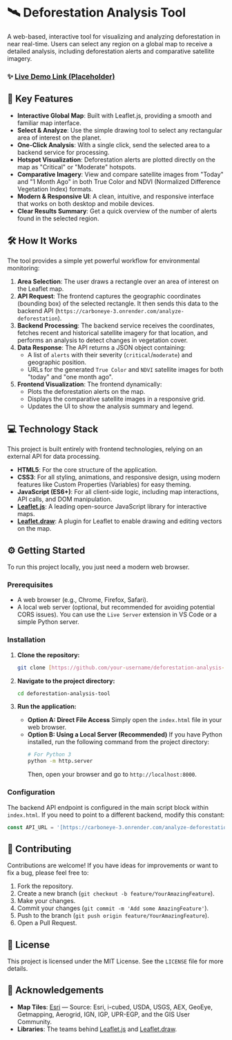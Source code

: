 # 🛰️ Deforestation Analysis Tool

A web-based, interactive tool for visualizing and analyzing deforestation in near real-time. Users can select any region on a global map to receive a detailed analysis, including deforestation alerts and comparative satellite imagery.

### ✨ [Live Demo Link (Placeholder)](https://www.google.com/search?q=https://your-live-demo-url.com)

## 🚀 Key Features

* **Interactive Global Map**: Built with Leaflet.js, providing a smooth and familiar map interface.
* **Select & Analyze**: Use the simple drawing tool to select any rectangular area of interest on the planet.
* **One-Click Analysis**: With a single click, send the selected area to a backend service for processing.
* **Hotspot Visualization**: Deforestation alerts are plotted directly on the map as "Critical" or "Moderate" hotspots.
* **Comparative Imagery**: View and compare satellite images from "Today" and "1 Month Ago" in both True Color and NDVI (Normalized Difference Vegetation Index) formats.
* **Modern & Responsive UI**: A clean, intuitive, and responsive interface that works on both desktop and mobile devices.
* **Clear Results Summary**: Get a quick overview of the number of alerts found in the selected region.

## 🛠️ How It Works

The tool provides a simple yet powerful workflow for environmental monitoring:

1.  **Area Selection**: The user draws a rectangle over an area of interest on the Leaflet map.
2.  **API Request**: The frontend captures the geographic coordinates (bounding box) of the selected rectangle. It then sends this data to the backend API (`https://carboneye-3.onrender.com/analyze-deforestation`).
3.  **Backend Processing**: The backend service receives the coordinates, fetches recent and historical satellite imagery for that location, and performs an analysis to detect changes in vegetation cover.
4.  **Data Response**: The API returns a JSON object containing:
    * A list of `alerts` with their severity (`critical`/`moderate`) and geographic position.
    * URLs for the generated `True Color` and `NDVI` satellite images for both "today" and "one month ago".
5.  **Frontend Visualization**: The frontend dynamically:
    * Plots the deforestation alerts on the map.
    * Displays the comparative satellite images in a responsive grid.
    * Updates the UI to show the analysis summary and legend.

## 💻 Technology Stack

This project is built entirely with frontend technologies, relying on an external API for data processing.

* **HTML5**: For the core structure of the application.
* **CSS3**: For all styling, animations, and responsive design, using modern features like Custom Properties (Variables) for easy theming.
* **JavaScript (ES6+)**: For all client-side logic, including map interactions, API calls, and DOM manipulation.
* [**Leaflet.js**](https://leafletjs.com/): A leading open-source JavaScript library for interactive maps.
* [**Leaflet.draw**](https://github.com/Leaflet/Leaflet.draw): A plugin for Leaflet to enable drawing and editing vectors on the map.

## ⚙️ Getting Started

To run this project locally, you just need a modern web browser.

### Prerequisites

* A web browser (e.g., Chrome, Firefox, Safari).
* A local web server (optional, but recommended for avoiding potential CORS issues). You can use the `Live Server` extension in VS Code or a simple Python server.

### Installation

1.  **Clone the repository:**
    ```bash
    git clone [https://github.com/your-username/deforestation-analysis-tool.git](https://github.com/your-username/deforestation-analysis-tool.git)
    ```

2.  **Navigate to the project directory:**
    ```bash
    cd deforestation-analysis-tool
    ```

3.  **Run the application:**
    * **Option A: Direct File Access**
        Simply open the `index.html` file in your web browser.
    * **Option B: Using a Local Server (Recommended)**
        If you have Python installed, run the following command from the project directory:
        ```bash
        # For Python 3
        python -m http.server
        ```
        Then, open your browser and go to `http://localhost:8000`.

### Configuration

The backend API endpoint is configured in the main script block within `index.html`. If you need to point to a different backend, modify this constant:

```javascript
const API_URL = '[https://carboneye-3.onrender.com/analyze-deforestation](https://carboneye-3.onrender.com/analyze-deforestation)';
```

## 🤝 Contributing

Contributions are welcome! If you have ideas for improvements or want to fix a bug, please feel free to:

1.  Fork the repository.
2.  Create a new branch (`git checkout -b feature/YourAmazingFeature`).
3.  Make your changes.
4.  Commit your changes (`git commit -m 'Add some AmazingFeature'`).
5.  Push to the branch (`git push origin feature/YourAmazingFeature`).
6.  Open a Pull Request.

## 📄 License

This project is licensed under the MIT License. See the `LICENSE` file for more details.

## 🙏 Acknowledgements

* **Map Tiles**: [Esri](https://www.esri.com/en-us/home) — Source: Esri, i-cubed, USDA, USGS, AEX, GeoEye, Getmapping, Aerogrid, IGN, IGP, UPR-EGP, and the GIS User Community.
* **Libraries**: The teams behind [Leaflet.js](https://leafletjs.com/) and [Leaflet.draw](https://github.com/Leaflet/Leaflet.draw).

